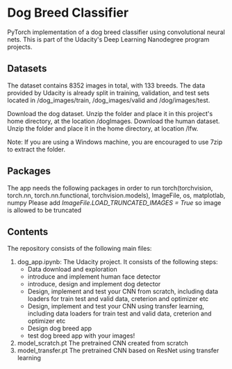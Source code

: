 # Dog Breed Classifier 
PyTorch implementation of a dog breed classifier using convolutional neural nets. This is part of the Udacity's Deep Learning Nanodegree program projects. 

## Datasets
The dataset contains 8352 images in total, with 133 breeds. The data provided by Udacity is already split in training, validation, and test sets located in /dog_images/train, /dog_images/valid and /dog/images/test. 

Download the dog dataset. Unzip the folder and place it in this project's home directory, at the location /dogImages.
Download the human dataset. Unzip the folder and place it in the home directory, at location /lfw.

Note: If you are using a Windows machine, you are encouraged to use 7zip to extract the folder.



## Packages
The app needs the following packages in order to run 
torch(torchvision, torch.nn, torch.nn.functional, torchvision.models), ImageFile, os, matplotlab, numpy
Please add *ImageFile.LOAD_TRUNCATED_IMAGES = True* so image is allowed to be truncated


## Contents
The repository consists of the following main files:
1. dog_app.ipynb: The Udacity project. It consists of the following steps:
    * Data download and exploration 
    * introduce and implement human face detector 
    * introduce, design and implement dog detector 
    * Design, implement and test your CNN from scratch, including data loaders for train test and valid data, creterion and optimizer etc 
    * Design, implement and test your CNN using transfer learning, including data loaders for train test and valid data, creterion and optimizer etc
    * Design dog breed app
    * test dog breed app with your images!
2. model_scratch.pt
The pretrained CNN created from scratch 
3. model_transfer.pt
The pretrained CNN based on ResNet using transfer learning 

    